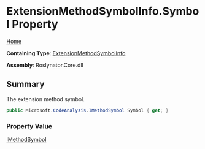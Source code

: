 # ExtensionMethodSymbolInfo\.Symbol Property

[Home](../../../README.md)

**Containing Type**: [ExtensionMethodSymbolInfo](../README.md)

**Assembly**: Roslynator\.Core\.dll

## Summary

The extension method symbol\.

```csharp
public Microsoft.CodeAnalysis.IMethodSymbol Symbol { get; }
```

### Property Value

[IMethodSymbol](https://docs.microsoft.com/en-us/dotnet/api/microsoft.codeanalysis.imethodsymbol)

